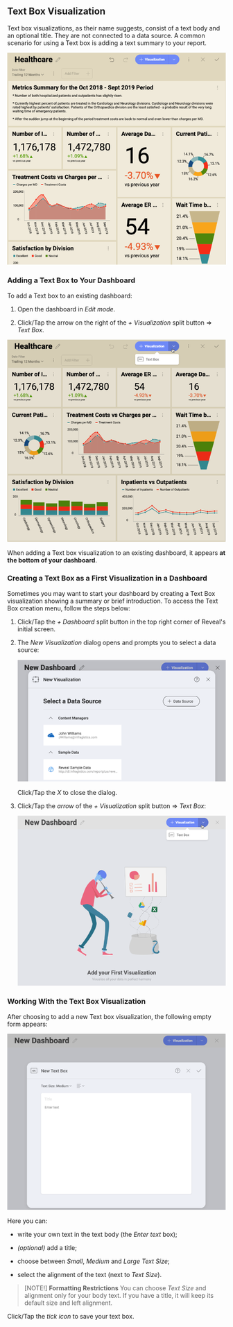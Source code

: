 ## Text Box Visualization

Text box visualizations, as their name suggests, consist of a text body
and an optional title. They are not connected to a data source. A common
scenario for using a Text box is adding a text summary to your report.

![An example of a summary text box added to a dashboard](images/text-box-summary-example.png)

### Adding a Text Box to Your Dashboard

To add a Text box to an existing dashboard:

1.  Open the dashboard in *Edit mode*.

2.  Click/Tap the arrow on the right of the *+ Visualization* split
    button ⇒ *Text Box*.

![Adding a text box in dashboard edit mode](images/add-textbox-existing-dashboard.png)

When adding a Text box visualization to an existing dashboard, it
appears **at the bottom of your dashboard**.

### Creating a Text Box as a First Visualization in a Dashboard

Sometimes you may want to start your dashboard by creating a Text Box
visualization showing a summary or brief introduction. To access the
Text Box creation menu, follow the steps below:

1.  Click/Tap the *+ Dashboard* split button in the top right corner of
    Reveal's initial screen.

2.  The *New Visualization* dialog opens and prompts you to select a
    data source:

    ![New visualization dialog](images/new-visualization-dialog.png)

    Click/Tap the *X* to close the dialog.

3.  Click/Tap the *arrow* of the *+ Visualization* split button ⇒ *Text
    Box*:

    ![Accessing text box creation in the New Dashboard screen](images/add-text-box-menu.png)

### Working With the Text Box Visualization

After choosing to add a new Text box visualization, the following empty
form appears:

![New text box dialog showing an empty text box form](images/text-box-empty-form.png)

Here you can:

  - write your own text in the text body (the *Enter text* box);

  - *(optional)* add a title;

  - choose between *Small*, *Medium* and *Large* *Text Size*;

  - select the alignment of the text (next to *Text Size*).

>[NOTE!]
>**Formatting Restrictions**
>You can choose *Text Size* and alignment only for your body text. If you have a title, it will keep its default size and left alignment.

Click/Tap the *tick icon* to save your text box.
